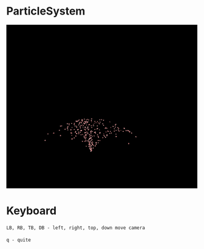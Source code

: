 # ParticleSystem

<p align="center">
  <img src="particle.png">
</p>

# Keyboard

	LB, RB, TB, DB - left, right, top, down move camera
	
	q - quite
	